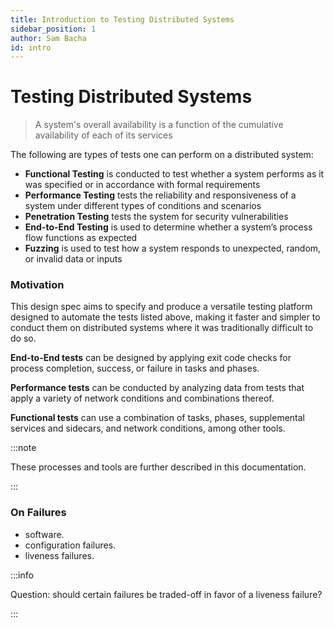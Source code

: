 ```yaml
---
title: Introduction to Testing Distributed Systems
sidebar_position: 1
author: Sam Bacha
id: intro
---
```


# Testing Distributed Systems

> A system's overall availability is a function of the cumulative availability of each of its services

The following are types of tests one can perform on a distributed system:

-   **Functional Testing** is conducted to test whether a system performs as it was specified or in accordance with formal requirements
-   **Performance Testing** tests the reliability and responsiveness of a system under different types of conditions and scenarios
-   **Penetration Testing** tests the system for security vulnerabilities
-   **End-to-End Testing** is used to determine whether a system’s process flow functions as expected
-   **Fuzzing** is used to test how a system responds to unexpected, random, or invalid data or inputs

### Motivation

This design spec aims to specify and produce a versatile testing platform designed to automate the tests listed above, making it faster and simpler to conduct them on distributed systems where it was traditionally difficult to do so.

**End-to-End tests** can be designed by applying exit code checks for process completion, success, or failure in tasks and phases.

**Performance tests** can be conducted by analyzing data from tests that apply a variety of network conditions and combinations thereof.

**Functional tests** can use a combination of tasks, phases, supplemental services and sidecars, and network conditions, among other tools.

:::note

These processes and tools are further described in this documentation.

:::

### On Failures

-   software.
-   configuration failures.
-   liveness failures.

:::info

Question: should certain failures be traded-off in favor of a liveness failure?

:::
